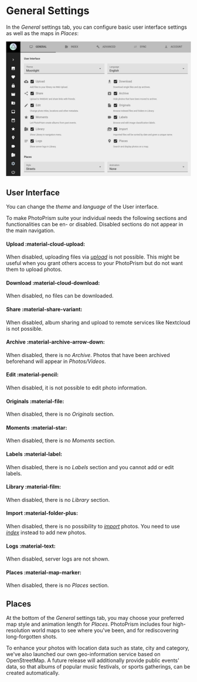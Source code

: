 # General Settings

In the *General* settings tab, you can configure basic user interface settings as well as the maps in *Places*:

![](img/general-settings.jpg)

## User Interface ##
You can change the *theme* and *language* of the User interface.

To make PhotoPrism suite your individual needs the following sections and functionalities can be en- or disabled.
Disabled sections do not appear in the main navigation.

#### Upload :material-cloud-upload: ####
When disabled, uploading files via [*upload*](../library/upload.md) is not possible. 
This might be useful when you grant others access to your PhotoPrism but do not want them to upload photos.

#### Download :material-cloud-download: ####
When disabled, no files can be downloaded.

#### Share :material-share-variant: ####
When disabled, album sharing and upload to remote services like Nextcloud is not possible.

#### Archive :material-archive-arrow-down: ####
When disabled, there is no *Archive*. Photos that have been archived beforehand will appear in *Photos/Videos*.

#### Edit :material-pencil: ####
When disabled, it is not possible to edit photo information.

#### Originals :material-file: ####
When disabled, there is no *Originals* section.

#### Moments :material-star: ####
When disabled, there is no *Moments* section.

#### Labels :material-label: ####
When disabled, there is no *Labels* section and you cannot add or edit labels.

#### Library :material-film: ####
When disabled, there is no *Library* section.

#### Import :material-folder-plus: ####
When disabled, there is no possibility to [*import*](../library/import.md) photos. You need to use [*index*](../library/indexing.md) instead to add new photos.

#### Logs :material-text: ####
When disabled, server logs are not shown.

#### Places :material-map-marker: ####
When disabled, there is no *Places* section.

## Places ##

At the bottom of the *General* settings tab, you may choose your preferred map style and animation length for *Places*.
PhotoPrism includes four high-resolution world maps to see where you've been, and for rediscovering long-forgotten shots.

To enhance your photos with location data such as state, city and category, we've also launched our own geo-information service based on OpenStreetMap.
A future release will additionally provide public events' data, so that albums of popular music festivals, or sports gatherings, can be created automatically.
